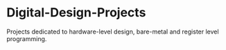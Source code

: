 # Digital-Design-Projects
Projects dedicated to hardware-level design, bare-metal and register level programming. 
